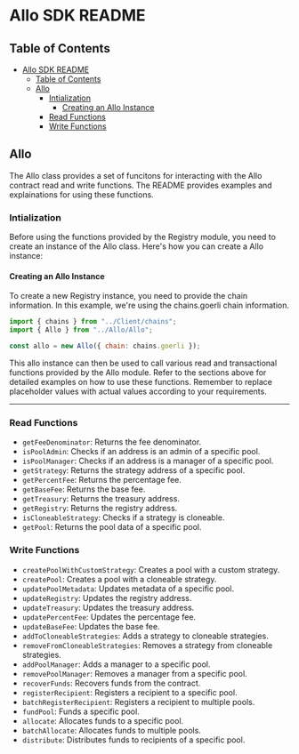 # Allo SDK README

## Table of Contents

- [Allo SDK README](#allo-sdk-readme)
  - [Table of Contents](#table-of-contents)
  - [Allo](#allo)
    - [Intialization](#intialization)
      - [Creating an Allo Instance](#creating-an-allo-instance)
    - [Read Functions](#read-functions)
    - [Write Functions](#write-functions)

## Allo

The Allo class provides a set of funcitons for interacting with the Allo contract read and write functions. The README provides examples and explainations for using these functions.

### Intialization

Before using the functions provided by the Registry module, you need to create an instance of the Allo class. Here's how you can create a Allo instance:

#### Creating an Allo Instance

To create a new Registry instance, you need to provide the chain information. In this example, we're using the chains.goerli chain information.

```javascript
import { chains } from "../Client/chains";
import { Allo } from "../Allo/Allo";

const allo = new Allo({ chain: chains.goerli });
```

This allo instance can then be used to call various read and transactional functions provided by the Allo module. Refer to the sections above for detailed examples on how to use these functions. Remember to replace placeholder values with actual values according to your requirements.

---

### Read Functions

- ```getFeeDenominator```: Returns the fee denominator.
- ```isPoolAdmin```: Checks if an address is an admin of a specific pool.
- ```isPoolManager```: Checks if an address is a manager of a specific pool.
- ```getStrategy```: Returns the strategy address of a specific pool.
- ```getPercentFee```: Returns the percentage fee.
- ```getBaseFee```: Returns the base fee.
- ```getTreasury```: Returns the treasury address.
- ```getRegistry```: Returns the registry address.
- ```isCloneableStrategy```: Checks if a strategy is cloneable.
- ```getPool```: Returns the pool data of a specific pool.

### Write Functions

- ```createPoolWithCustomStrategy```: Creates a pool with a custom strategy.
- ```createPool```: Creates a pool with a cloneable strategy.
- ```updatePoolMetadata```: Updates metadata of a specific pool.
- ```updateRegistry```: Updates the registry address.
- ```updateTreasury```: Updates the treasury address.
- ```updatePercentFee```: Updates the percentage fee.
- ```updateBaseFee```: Updates the base fee.
- ```addToCloneableStrategies```: Adds a strategy to cloneable strategies.
- ```removeFromCloneableStrategies```: Removes a strategy from cloneable strategies.
- ```addPoolManager```: Adds a manager to a specific pool.
- ```removePoolManager```: Removes a manager from a specific pool.
- ```recoverFunds```: Recovers funds from the contract.
- ```registerRecipient```: Registers a recipient to a specific pool.
- ```batchRegisterRecipient```: Registers a recipient to multiple pools.
- ```fundPool```: Funds a specific pool.
- ```allocate```: Allocates funds to a specific pool.
- ```batchAllocate```: Allocates funds to multiple pools.
- ```distribute```: Distributes funds to recipients of a specific pool.
